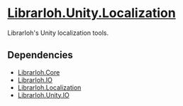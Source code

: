 # [LibrarIoh.Unity.Localization](https://github.com/SorceryStory/LibrarIoh.Unity.Localization)

LibrarIoh's Unity localization tools.

## Dependencies

- [LibrarIoh.Core](https://github.com/SorceryStory/LibrarIoh.Core)
- [LibrarIoh.IO](https://github.com/SorceryStory/LibrarIoh.IO)
- [LibrarIoh.Localization](https://github.com/SorceryStory/LibrarIoh.Localization)
- [LibrarIoh.Unity.IO](https://github.com/SorceryStory/LibrarIoh.Unity.IO)
